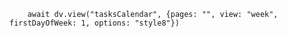 ```dataviewjs
    await dv.view("tasksCalendar", {pages: "", view: "week", firstDayOfWeek: 1, options: "style8"})
```

